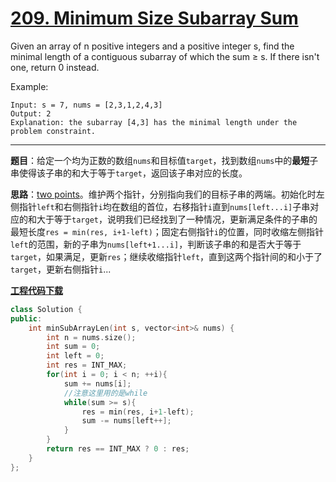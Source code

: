# [209. Minimum Size Subarray Sum](https://leetcode.com/problems/minimum-size-subarray-sum/)

Given an array of n positive integers and a positive integer s, find the minimal length of a contiguous subarray of which the sum ≥ s. If there isn't one, return 0 instead.

Example:

    Input: s = 7, nums = [2,3,1,2,4,3]
    Output: 2
    Explanation: the subarray [4,3] has the minimal length under the problem constraint.

-----

**题目**：给定一个均为正数的数组`nums`和目标值`target`，找到数组`nums`中的**最短**子串使得该子串的和大于等于`target`，返回该子串对应的长度。

**思路**：[two points](https://leetcode.com/problems/minimum-size-subarray-sum/solution/)。维护两个指针，分别指向我们的目标子串的两端。初始化时左侧指针`left`和右侧指针`i`均在数组的首位，右移指针`i`直到`nums[left...i]`子串对应的和大于等于`target`，说明我们已经找到了一种情况，更新满足条件的子串的最短长度`res = min(res, i+1-left)`；固定右侧指针`i`的位置，同时收缩左侧指针`left`的范围，新的子串为`nums[left+1...i]`，判断该子串的和是否大于等于`target`，如果满足，更新`res`；继续收缩指针`left`，直到这两个指针间的和小于了`target`，更新右侧指针`i`...

[**工程代码下载**](https://github.com/abesft/leetcode)

```cpp
class Solution {
public:
    int minSubArrayLen(int s, vector<int>& nums) {
        int n = nums.size();
        int sum = 0;
        int left = 0;
        int res = INT_MAX;
        for(int i = 0; i < n; ++i){
            sum += nums[i];
            //注意这里用的是while
            while(sum >= s){
                res = min(res, i+1-left);
                sum -= nums[left++];
            }
        }
        return res == INT_MAX ? 0 : res;
    }
};
```